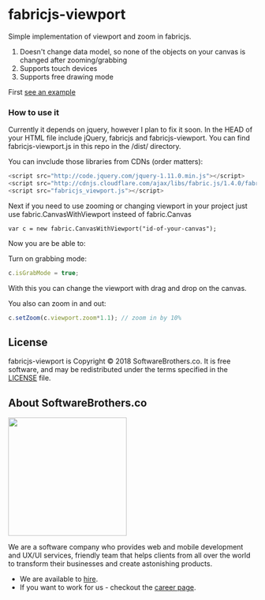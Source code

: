 # fabricjs-viewport

Simple implementation of viewport and zoom in fabricjs. 

1. Doesn't change data model, so none of the objects on your canvas is changed after zooming/grabbing
2. Supports touch devices
3. Supports free drawing mode

First [see an example](http://softwarebrothers.github.io/fabricjs-viewport/)

### How to use it

Currently it depends on jquery, however I plan to fix it soon.
In the HEAD of your HTML file include jQuery, fabricjs and fabricjs-viewport. You can find fabricjs-viewport.js in this repo in the /dist/ directory.

You can invclude those libraries from CDNs (order matters):

```javascript
<script src="http://code.jquery.com/jquery-1.11.0.min.js"></script>
<script src="http://cdnjs.cloudflare.com/ajax/libs/fabric.js/1.4.0/fabric.min.js"></script>
<script src="fabricjs_viewport.js"></script>
```

Next if you need to use zooming or changing viewport in your project just use fabric.CanvasWithViewport insteed of fabric.Canvas

    var c = new fabric.CanvasWithViewport("id-of-your-canvas");

Now you are be able to:

Turn on grabbing mode:

```javascript
c.isGrabMode = true;
```

With this you can change the viewport with drag and drop on the canvas.

You also can zoom in and out: 

```javascript
c.setZoom(c.viewport.zoom*1.1); // zoom in by 10%
```

## License

fabricjs-viewport is Copyright © 2018 SoftwareBrothers.co. It is free software, and may be redistributed under the terms specified in the [LICENSE](LICENSE.md) file.

## About SoftwareBrothers.co

<img src="https://softwarebrothers.co/assets/images/software-brothers-logo-full.svg" width=240>


We are a software company who provides web and mobile development and UX/UI services, friendly team that helps clients from all over the world to transform their businesses and create astonishing products.

* We are available to [hire](https://softwarebrothers.co/contact).
* If you want to work for us - checkout the [career page](https://softwarebrothers.co/career).
